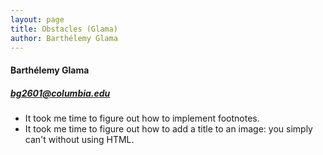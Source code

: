 ```yaml
---
layout: page
title: Obstacles (Glama)
author: Barthélemy Glama
---
```


#### Barthélemy Glama

##### [bg2601@columbia.edu](mailto:bg2601@columbia.edu)

- It took me time to figure out how to implement footnotes.
- It took me time to figure out how to add a title to an image: you simply can't without using HTML.
